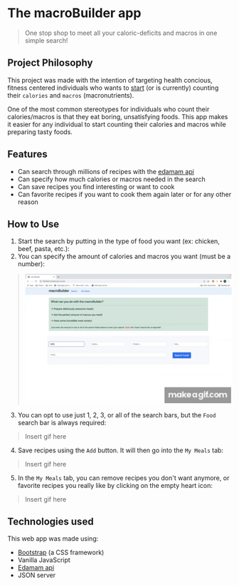 # The macroBuilder app

>One stop shop to meet all your caloric-deficits and macros in one simple search!

## Project Philosophy

This project was made with the intention of targeting health concious, fitness centered individuals who wants to [start](https://blog.eatthismuch.com/what-you-should-know-about-counting-macros/) (or is currently) counting their `calories` and `macros` (macronutrients).

One of the most common stereotypes for individuals who count their calories/macros is that they eat boring, unsatisfying foods. This app makes it easier for any individual to start counting their calories and macros while preparing tasty foods.

## Features

- Can search through millions of recipes with the [edamam api](https://developer.edamam.com/)
- Can specify how much calories or macros needed in the search
- Can save recipes you find interesting or want to cook
- Can favorite recipes if you want to cook them again later or for any other reason

## How to Use

1. Start the search by putting in the type of food you want (ex: chicken, beef, pasta, etc.):
2. You can specify the amount of calories and macros you want (must be a number):
> ![image](./img/step1.gif)
3. You can opt to use just 1, 2, 3, or all of the search bars, but the `Food` search bar is always required:
> Insert gif here
4. Save recipes using the `Add` button. It will then go into the `My Meals` tab:
> Insert gif here
5. In the `My Meals` tab, you can remove recipes you don't want anymore, or favorite recipes you really like by clicking on the empty heart icon:
> Insert gif here

## Technologies used

This web app was made using: 
- [Bootstrap](https://getbootstrap.com/) (a CSS framework) 
- Vanilla JavaScript  
- [Edamam api](https://developer.edamam.com/) 
- JSON server






